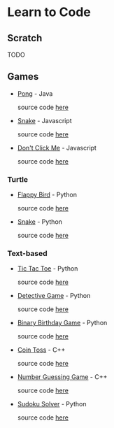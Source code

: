 # Learn to Code

## Scratch
TODO

## Games
* [Pong](https://repl.it/@phpete/Pong-Java) - Java

  source code <a href='./Pong'>here</a>

* [Snake](https://repl.it/@phpete/Dont-Click-Me-Javascript) - Javascript

  source code <a href='./Dont%20Click%20Me'>here</a>

* [Don't Click Me](https://repl.it/@phpete/Snake-Javascript) - Javascript

  source code <a href='./Snake'>here</a>


### Turtle

* [Flappy Bird](https://repl.it/@phpete/Flappy-Bird-Python) - Python

  source code <a href='./Flappy%20Bird'>here</a>

* [Snake](https://repl.it/@phpete/Snake-Python) - Python

  source code <a href='./Snake'>here</a>


### Text-based

* [Tic Tac Toe](https://repl.it/@phpete/Tic-Tac-Toe-Python) - Python

  source code <a href='.Tic%20Tac%20Toe/'>here</a>

* [Detective Game](https://repl.it/@phpete/Detective-Game-Python) - Python

  source code <a href='.Detective%20Game/'>here</a>

* [Binary Birthday Game](https://repl.it/@phpete/Binary-Birthday-Game-Python) - Python

  source code <a href='./Binary%20Birthday%20Game'>here</a>

* [Coin Toss](https://repl.it/@phpete/Coin-Toss-C) - C++

  source code <a href='./Coin%20Toss'>here</a>

* [Number Guessing Game](https://repl.it/@phpete/Number-Guess-C) - C++

  source code <a href='./Number%20Guessing%20Game'>here</a>

* [Sudoku Solver](https://repl.it/@phpete/) - Python

  source code <a href='./Sudoku%20Solver'>here</a>
